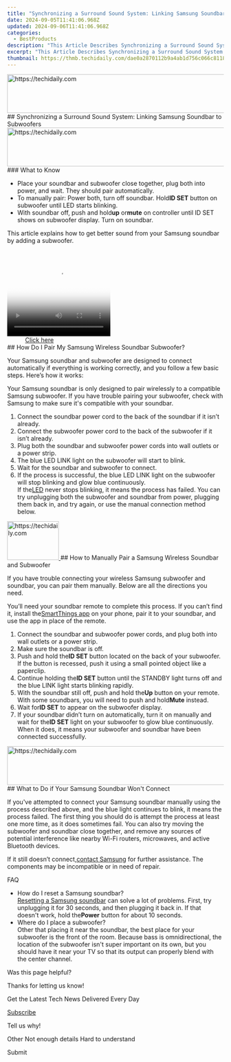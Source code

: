 ```yaml
---
title: "Synchronizing a Surround Sound System: Linking Samsung Soundbar to Subwoofers"
date: 2024-09-05T11:41:06.968Z
updated: 2024-09-06T11:41:06.968Z
categories:
  - BestProducts
description: "This Article Describes Synchronizing a Surround Sound System: Linking Samsung Soundbar to Subwoofers"
excerpt: "This Article Describes Synchronizing a Surround Sound System: Linking Samsung Soundbar to Subwoofers"
thumbnail: https://thmb.techidaily.com/dae0a2870112b9a4ab1d756c066c8118fc25545f432e94a76fa542274edb47a5.jpg
---
```


<!-- affiliate ads begin -->
<a href="https://aligracehair.sjv.io/c/5597632/2135375/19272" target="_top" id="2135375">
  <img src="//a.impactradius-go.com/display-ad/19272-2135375" border="0" alt="https://techidaily.com" width="728" height="90"/>
</a>
<img height="0" width="0" src="https://aligracehair.sjv.io/i/5597632/2135375/19272" style="position:absolute;visibility:hidden;" border="0" />
<!-- affiliate ads end -->
## Synchronizing a Surround Sound System: Linking Samsung Soundbar to Subwoofers
<!-- affiliate ads begin -->
<a href="https://zebaoaffiliateprogram.pxf.io/c/5597632/2137973/21526" target="_top" id="2137973">
  <img src="//a.impactradius-go.com/display-ad/21526-2137973" border="0" alt="https://techidaily.com" width="728" height="90"/>
</a>
<img height="0" width="0" src="https://zebaoaffiliateprogram.pxf.io/i/5597632/2137973/21526" style="position:absolute;visibility:hidden;" border="0" />
<!-- affiliate ads end -->
### What to Know

* Place your soundbar and subwoofer close together, plug both into power, and wait. They should pair automatically.
* To manually pair: Power both, turn off soundbar. Hold**ID SET** button on subwoofer until LED starts blinking.
* With soundbar off, push and hold**up** or**mute** on controller until ID SET shows on subwoofer display. Turn on soundbar.

 This article explains how to get better sound from your Samsung soundbar by adding a subwoofer.

<!-- affiliate ads begin -->
<span id="1912746">
					<video width="240" height="200" style="cursor:pointer"
           poster="//a.impactradius-go.com/display-clicktoplayimage/1912746.png"
           onclick="if(!this.playClicked){this.play();this.setAttribute('controls',true);this.playClicked=true;}">
	   <source src="//a.impactradius-go.com/display-ad/20231-1912746">
	   <img src="//a.impactradius-go.com/display-clicktoplayimage/1912746.png" style="border: none; height: 100%; width: 100%; object-fit: contain">
	</video>
	<div style="width:150px;text-align:center"><a href="javascript:window.open(decodeURIComponent('https%3A%2F%2Fmindmanager.sjv.io%2Fc%2F5597632%2F1912746%2F20231'), '_blank');void(0);">Click here</a></div>
</span>
<img height="0" width="0" src="https://imp.pxf.io/i/5597632/1912746/20231" style="position:absolute;visibility:hidden;" border="0" />
<!-- affiliate ads end -->
## How Do I Pair My Samsung Wireless Soundbar Subwoofer?

 Your Samsung soundbar and subwoofer are designed to connect automatically if everything is working correctly, and you follow a few basic steps. Here’s how it works:  

 Your Samsung soundbar is only designed to pair wirelessly to a compatible Samsung subwoofer. If you have trouble pairing your subwoofer, check with Samsung to make sure it's compatible with your soundbar.

1. Connect the soundbar power cord to the back of the soundbar if it isn’t already.
2. Connect the subwoofer power cord to the back of the subwoofer if it isn’t already.
3. Plug both the soundbar and subwoofer power cords into wall outlets or a power strip.
4. The blue LED LINK light on the subwoofer will start to blink.
5. Wait for the soundbar and subwoofer to connect.
6. If the process is successful, the blue LED LINK light on the subwoofer will stop blinking and glow blue continuously.  
 If the[LED](https://www.lifewire.com/what-does-led-stand-for-4153820) never stops blinking, it means the process has failed. You can try unplugging both the subwoofer and soundbar from power, plugging them back in, and try again, or use the manual connection method below.

<!-- affiliate ads begin -->
<a href="https://aligracehair.sjv.io/c/5597632/2135407/19272" target="_top" id="2135407">
  <img src="//a.impactradius-go.com/display-ad/19272-2135407" border="0" alt="https://techidaily.com" width="120" height="90"/>
</a>
<img height="0" width="0" src="https://aligracehair.sjv.io/i/5597632/2135407/19272" style="position:absolute;visibility:hidden;" border="0" />
<!-- affiliate ads end -->
## How to Manually Pair a Samsung Wireless Soundbar and Subwoofer

 If you have trouble connecting your wireless Samsung subwoofer and soundbar, you can pair them manually. Below are all the directions you need.

 You’ll need your soundbar remote to complete this process. If you can’t find it, install the[SmartThings app](https://play.google.com/store/apps/details?id=com.samsung.android.oneconnect&hl=en%5FUS&gl=US) on your phone, pair it to your soundbar, and use the app in place of the remote.

1. Connect the soundbar and subwoofer power cords, and plug both into wall outlets or a power strip.
2. Make sure the soundbar is off.
3. Push and hold the**ID SET** button located on the back of your subwoofer.  
 If the button is recessed, push it using a small pointed object like a paperclip.
4. Continue holding the**ID SET** button until the STANDBY light turns off and the blue LINK light starts blinking rapidly.
5. With the soundbar still off, push and hold the**Up** button on your remote.  
 With some soundbars, you will need to push and hold**Mute** instead.
6. Wait for**ID SET** to appear on the subwoofer display.
7. If your soundbar didn’t turn on automatically, turn it on manually and wait for the**ID SET** light on your subwoofer to glow blue continuously. When it does, it means your subwoofer and soundbar have been connected successfully.

<!-- affiliate ads begin -->
<a href="https://appsumo.8odi.net/c/5597632/2118310/7443" target="_top" id="2118310">
  <img src="//a.impactradius-go.com/display-ad/7443-2118310" border="0" alt="https://techidaily.com" width="600" height="90"/>
</a>
<img height="0" width="0" src="https://appsumo.8odi.net/i/5597632/2118310/7443" style="position:absolute;visibility:hidden;" border="0" />
<!-- affiliate ads end -->
## What to Do if Your Samsung Soundbar Won't Connect

 If you've attempted to connect your Samsung soundbar manually using the process described above, and the blue light continues to blink, it means the process failed. The first thing you should do is attempt the process at least one more time, as it does sometimes fail. You can also try moving the subwoofer and soundbar close together, and remove any sources of potential interference like nearby Wi-Fi routers, microwaves, and active Bluetooth devices.

 If it still doesn’t connect,[contact Samsung](https://shop-links.co/link/?exclusive=1&publisher_slug=itechdaily19598&url=https%3A%2F%2Fwww.samsung.com%2Fus%2Fsupport%2Fcontact%2F) for further assistance. The components may be incompatible or in need of repair.

 FAQ

* How do I reset a Samsung soundbar?  
[Resetting a Samsung soundbar](https://www.lifewire.com/reset-samsung-soundbar-5217409) can solve a lot of problems. First, try unplugging it for 30 seconds, and then plugging it back in. If that doesn't work, hold the**Power** button for about 10 seconds.
* Where do I place a subwoofer?  
 Other that placing it near the soundbar, the best place for your subwoofer is the front of the room. Because bass is omnidirectional, the location of the subwoofer isn't super important on its own, but you should have it near your TV so that its output can properly blend with the center channel.

Was this page helpful?

Thanks for letting us know!

 Get the Latest Tech News Delivered Every Day

[Subscribe](https://www.lifewire.com/#)

Tell us why!

 Other  Not enough details  Hard to understand

 Submit

<ins class="adsbygoogle"
     style="display:block"
     data-ad-format="autorelaxed"
     data-ad-client="ca-pub-7571918770474297"
     data-ad-slot="1223367746"></ins>



<ins class="adsbygoogle"
     style="display:block"
     data-ad-client="ca-pub-7571918770474297"
     data-ad-slot="8358498916"
     data-ad-format="auto"
     data-full-width-responsive="true"></ins>


